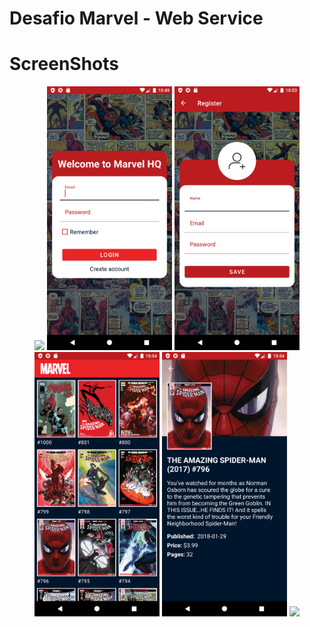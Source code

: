 # Desafio Marvel - Web Service

# ScreenShots

<p align="center">
<img src="screenshot/1.png" width="200"/>
<img src="screenshot/2.png" width="200"/>
<img src="screenshot/3.png" width="200"/>
<img src="screenshot/4.png" width="200"/>
<img src="screenshot/5.png" width="200"/>
<img src="screenshot/6.png" width="200"/>
